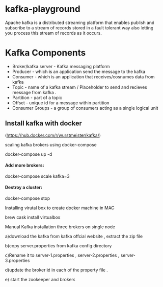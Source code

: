kafka-playground
================
Apache kafka is a distributed streaming platform that enables publish and subscribe to a stream of records stored in a fault tolerant way also letting you process this stream of records as it occurs.

Kafka Components
================

- Broker/kafka server - Kafka messaging platform 
- Producer - which is an application send the message to the kafka
- Consumer - which is an application that receives/cosnumes data from kafka
- Topic -  name of a kafka stream / Placeholder to send and recieves message from kafka .
- Partition - part of a topic
- Offset - unique id for a message within partition
- Consumer Groups -  a group of consumers acting as a single logical unit


## Install kafka with docker

(https://hub.docker.com/r/wurstmeister/kafka/)
  
scaling kafka brokers using docker-compose

docker-compose up -d

#### Add more brokers:

docker-compose scale kafka=3

#### Destroy a cluster:

docker-compose stop

Installing virutal box to create docker machine in MAC 

brew cask install virtualbox

Manual Kafka installation three brokers on single node 

a)download the kafka from kafka offcial website , extract the zip file

b)copy server.properties from kafka config directory

c)Rename it to server-1.properties , server-2.properties , server-3.properties

d)update the broker id in each of the property file .

e) start the zookeeper and brokers

